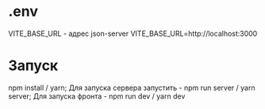 # .env

VITE_BASE_URL - адрес json-server
VITE_BASE_URL=http://localhost:3000

# Запуск

npm install / yarn;
Для запуска сервера запустить - npm run server / yarn server;
Для запуска фронта - npm run dev / yarn dev
